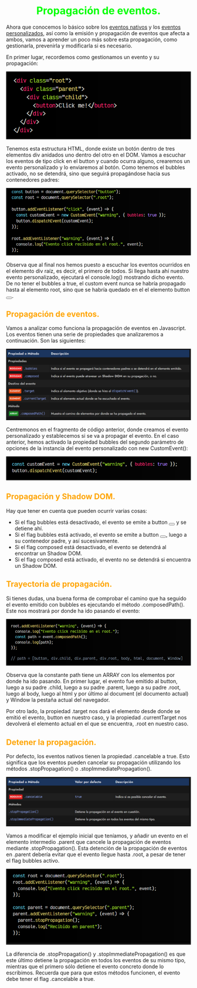 # <span style="color:lime"><center>Propagación de eventos.</center></span>

Ahora que conocemos lo básico sobre los [eventos nativos](https://lenguajejs.com/javascript/eventos/objeto-event/) y los [eventos personalizados](https://lenguajejs.com/javascript/eventos/custom-events/), así como la emisión y propagación de eventos que afecta a ambos, vamos a aprender un poco más sobre esta propagación, como gestionarla, prevenirla y modificarla si es necesario.

En primer lugar, recordemos como gestionamos un evento y su propagación:

![alt text](./imagenes-propagacion-de-eventos/image.png)

Tenemos esta estructura HTML, donde existe un botón dentro de tres elementos div anidados uno dentro del otro en el DOM. Vamos a escuchar los eventos de tipo click en el button y cuando ocurra alguno, crearemos un evento personalizado y lo enviaremos al botón. Como tenemos el bubbles activado, no se detendrá, sino que seguirá propagándose hacia sus contenedores padres:

![alt text](./imagenes-propagacion-de-eventos/image-1.png)

Observa que al final nos hemos puesto a escuchar los eventos ocurridos en el elemento div raíz, es decir, el primero de todos. Si llega hasta ahí nuestro evento personalizado, ejecutará el console.log() mostrando dicho evento. De no tener el bubbles a true, el custom event nunca se habría propagado hasta al elemento root, sino que se habría quedado en el el elemento button <button></button>.

## <span style="color:orange">Propagación de eventos.</span>
Vamos a analizar como funciona la propagación de eventos en Javascript. Los eventos tienen una serie de propiedades que analizaremos a continuación. Son las siguientes:

![alt text](./imagenes-propagacion-de-eventos/image-2.png)

Centremonos en el fragmento de código anterior, donde creamos el evento personalizado y establecemos si se va a propagar el evento. En el caso anterior, hemos activado la propiedad bubbles del segundo parámetro de opciones de la instancia del evento personalizado con new CustomEvent():

![alt text](./imagenes-propagacion-de-eventos/image-3.png)

## <span style="color:orange">Propagación y Shadow DOM.</span>
Hay que tener en cuenta que pueden ocurrir varias cosas:

   - Si el flag bubbles está desactivado, el evento se emite a button <button></button> y se detiene ahí.
   - Si el flag bubbles está activado, el evento se emite a button <button></button>, luego a su contenedor padre, y así sucesivamente.
   - Si el flag composed está desactivado, el evento se detendrá al encontrar un Shadow DOM.
   - Si el flag composed está activado, el evento no se detendrá si encuentra un Shadow DOM.
  
## <span style="color:orange">Trayectoria de propagación.</span>
Si tienes dudas, una buena forma de comprobar el camino que ha seguido el evento emitido con bubbles es ejecutando el método .composedPath(). Este nos mostrará por donde ha ido pasando el evento:

![alt text](./imagenes-propagacion-de-eventos/image-4.png)

Observa que la constante path tiene un ARRAY con los elementos por donde ha ido pasando. En primer lugar, el evento fue emitido al button, luego a su padre .child, luego a su padre .parent, luego a su padre .root, luego al body, luego al html y por último al document (el documento actual) y Window la pestaña actual del navegador.

Por otro lado, la propiedad .target nos dará el elemento desde donde se emitió el evento, button en nuestro caso, y la propiedad .currentTarget nos devolverá el elemento actual en el que se encuentra, .root en nuestro caso.

## <span style="color:orange">Detener la propagación.</span>
Por defecto, los eventos nativos tienen la propiedad .cancelable a true. Esto significa que los eventos pueden cancelar su propagación utilizando los métodos .stopPropagation() o .stopImmediatePropagation().

![alt text](./imagenes-propagacion-de-eventos/image-5.png)

Vamos a modificar el ejemplo inicial que teníamos, y añadir un evento en el elemento intermedio .parent que cancele la propagación de eventos mediante .stopPropagation(). Esta detención de la propagación de eventos en .parent debería evitar que el evento llegue hasta .root, a pesar de tener el flag bubbles activo.

![alt text](./imagenes-propagacion-de-eventos/image-6.png)

La diferencia de .stopPropagation() y .stopImmediatePropagation() es que este último detiene la propagación en todos los eventos de su mismo tipo, mientras que el primero sólo detiene el evento concreto donde lo escribimos. Recuerda que para que estos métodos funcionen, el evento debe tener el flag .cancelable a true.

